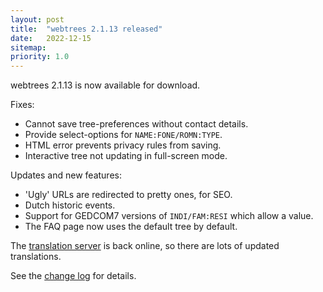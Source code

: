 ```yaml
---
layout: post
title:  "webtrees 2.1.13 released"
date:   2022-12-15
sitemap:
priority: 1.0
---
```


webtrees 2.1.13 is now available for download.

Fixes:

* Cannot save tree-preferences without contact details.
* Provide select-options for `NAME:FONE/ROMN:TYPE`.
* HTML error prevents privacy rules from saving.
* Interactive tree not updating in full-screen mode.

Updates and new features:

* 'Ugly' URLs are redirected to pretty ones, for SEO.
* Dutch historic events.
* Support for GEDCOM7 versions of `INDI/FAM:RESI` which allow a value.
* The FAQ page now uses the default tree by default.

The [translation server](https://translate.webtrees.net) is back
online, so there are lots of updated translations.

See the [change log](https://github.com/fisharebest/webtrees/compare/2.1.12...2.1.13) for details.
